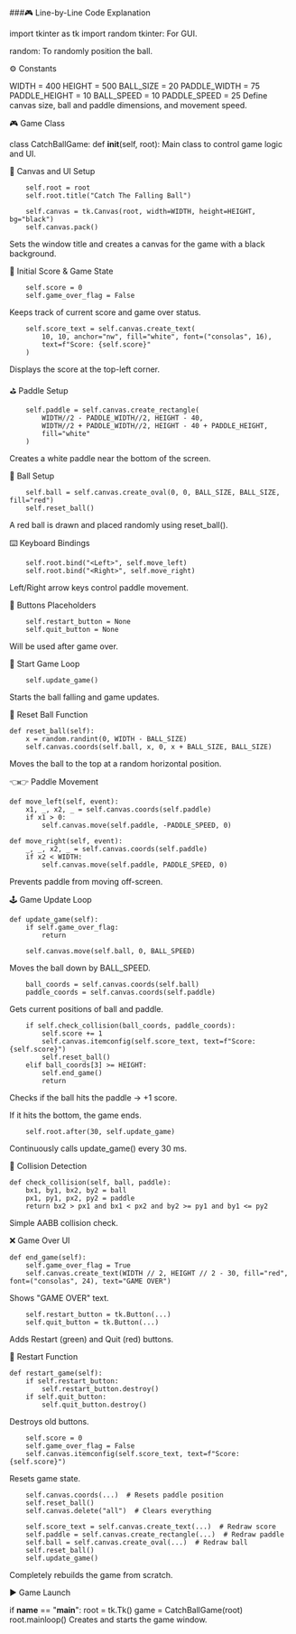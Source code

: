 ###🎮 Line-by-Line Code Explanation

import tkinter as tk
import random
tkinter: For GUI.

random: To randomly position the ball.

⚙️ Constants

WIDTH = 400
HEIGHT = 500
BALL_SIZE = 20
PADDLE_WIDTH = 75
PADDLE_HEIGHT = 10
BALL_SPEED = 10
PADDLE_SPEED = 25
Define canvas size, ball and paddle dimensions, and movement speed.

🎮 Game Class

class CatchBallGame:
    def __init__(self, root):
Main class to control game logic and UI.

🎨 Canvas and UI Setup

        self.root = root
        self.root.title("Catch The Falling Ball")

        self.canvas = tk.Canvas(root, width=WIDTH, height=HEIGHT, bg="black")
        self.canvas.pack()
Sets the window title and creates a canvas for the game with a black background.

🧮 Initial Score & Game State

        self.score = 0
        self.game_over_flag = False
Keeps track of current score and game over status.


        self.score_text = self.canvas.create_text(
            10, 10, anchor="nw", fill="white", font=("consolas", 16),
            text=f"Score: {self.score}"
        )
Displays the score at the top-left corner.

⛳ Paddle Setup

        self.paddle = self.canvas.create_rectangle(
            WIDTH//2 - PADDLE_WIDTH//2, HEIGHT - 40,
            WIDTH//2 + PADDLE_WIDTH//2, HEIGHT - 40 + PADDLE_HEIGHT,
            fill="white"
        )
Creates a white paddle near the bottom of the screen.

🔴 Ball Setup


        self.ball = self.canvas.create_oval(0, 0, BALL_SIZE, BALL_SIZE, fill="red")
        self.reset_ball()
A red ball is drawn and placed randomly using reset_ball().

⌨️ Keyboard Bindings

        self.root.bind("<Left>", self.move_left)
        self.root.bind("<Right>", self.move_right)
Left/Right arrow keys control paddle movement.

🔄 Buttons Placeholders

        self.restart_button = None
        self.quit_button = None
Will be used after game over.

🔁 Start Game Loop

        self.update_game()
Starts the ball falling and game updates.

🎯 Reset Ball Function

    def reset_ball(self):
        x = random.randint(0, WIDTH - BALL_SIZE)
        self.canvas.coords(self.ball, x, 0, x + BALL_SIZE, BALL_SIZE)
Moves the ball to the top at a random horizontal position.

👈👉 Paddle Movement

    def move_left(self, event):
        x1, _, x2, _ = self.canvas.coords(self.paddle)
        if x1 > 0:
            self.canvas.move(self.paddle, -PADDLE_SPEED, 0)

    def move_right(self, event):
        _, _, x2, _ = self.canvas.coords(self.paddle)
        if x2 < WIDTH:
            self.canvas.move(self.paddle, PADDLE_SPEED, 0)
Prevents paddle from moving off-screen.

🕹️ Game Update Loop

    def update_game(self):
        if self.game_over_flag:
            return

        self.canvas.move(self.ball, 0, BALL_SPEED)
Moves the ball down by BALL_SPEED.


        ball_coords = self.canvas.coords(self.ball)
        paddle_coords = self.canvas.coords(self.paddle)
Gets current positions of ball and paddle.


        if self.check_collision(ball_coords, paddle_coords):
            self.score += 1
            self.canvas.itemconfig(self.score_text, text=f"Score: {self.score}")
            self.reset_ball()
        elif ball_coords[3] >= HEIGHT:
            self.end_game()
            return
Checks if the ball hits the paddle → +1 score.

If it hits the bottom, the game ends.


        self.root.after(30, self.update_game)
Continuously calls update_game() every 30 ms.

🧱 Collision Detection

    def check_collision(self, ball, paddle):
        bx1, by1, bx2, by2 = ball
        px1, py1, px2, py2 = paddle
        return bx2 > px1 and bx1 < px2 and by2 >= py1 and by1 <= py2
Simple AABB collision check.

❌ Game Over UI

    def end_game(self):
        self.game_over_flag = True
        self.canvas.create_text(WIDTH // 2, HEIGHT // 2 - 30, fill="red", font=("consolas", 24), text="GAME OVER")
Shows "GAME OVER" text.


        self.restart_button = tk.Button(...)
        self.quit_button = tk.Button(...)
Adds Restart (green) and Quit (red) buttons.

🔁 Restart Function

    def restart_game(self):
        if self.restart_button:
            self.restart_button.destroy()
        if self.quit_button:
            self.quit_button.destroy()
Destroys old buttons.


        self.score = 0
        self.game_over_flag = False
        self.canvas.itemconfig(self.score_text, text=f"Score: {self.score}")
Resets game state.


        self.canvas.coords(...)  # Resets paddle position
        self.reset_ball()
        self.canvas.delete("all")  # Clears everything

        self.score_text = self.canvas.create_text(...)  # Redraw score
        self.paddle = self.canvas.create_rectangle(...)  # Redraw paddle
        self.ball = self.canvas.create_oval(...)  # Redraw ball
        self.reset_ball()
        self.update_game()
Completely rebuilds the game from scratch.

▶️ Game Launch

if __name__ == "__main__":
    root = tk.Tk()
    game = CatchBallGame(root)
    root.mainloop()
Creates and starts the game window.
